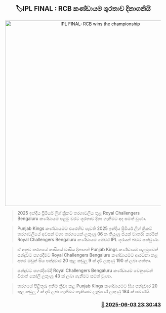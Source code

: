 <p align='center'><b><h2 align='center' title='IPL FINAL: RCB wins the championship'>🏷IPL FINAL : RCB කණ්ඩායම ශුරතාව දිනාගනියි</h2></b></p>
<p align='center'><img src='https://helakuru.sgp1.cdn.digitaloceanspaces.com/esana/images/lib/ipl-final.jpg' width='600' alt='IPL FINAL: RCB wins the championship'></p>

> 2025 ඉන්දීය ප්‍රිමියර් ලීග් ක්‍රිකට් තරගාවලිය තුළ Royal Challengers Bengaluru කණ්ඩායම පළමු වරට ශූරතාව දිනා ගැනීමට අද සමත් වුණා.

> Punjab Kings කණ්ඩායමට එරෙහිව පැවති 2025 ඉන්දීය ප්‍රිමියර් ලීග් ක්‍රිකට් තරගාවලියේ අවසන් මහා තරගයෙන් ලකුණු 06 ක තියුණු ජයක් වාර්තා කරමින් Royal Challengers Bengaluru කණ්ඩායම මෙවර IPL ශූරයන් බවට පත්වුණා.

> ඒ අනුව තරගයේ කාසියේ වාසිය දිනාගත් Punjab Kings කණ්ඩායම පළමුවෙන් පන්දුවට පහරදීමට Royal Challengers Bengaluru කණ්ඩායමට ආරධනා කළ අතර ඔවුන් සිය පන්දුවාර 20 තුළ කඩුලු 9 ක් දැවී ලකුණු 190 ක් ලබා ගත්තා.

> පන්දුවට පහරදීමේදී Royal Challengers Bengaluru කණ්ඩායම වෙනුවෙන් විරාත් කෝලි ලකුණු 43 ක් ලබා ගැනීමට සමත් වුණා.

> තරගයේ පිළිතුරු ඉනිම ක්‍රීඩා කළ Punjab Kings කණ්ඩායමට සිය පන්දුවාර 20 තුළ කඩුලු 7 ක් දැවී ලබා ගැනීමට හැකියාව ලැබුණේ ලකුණු 184 ක් පමණයි.



<h3 align='right'><a href='https://www.helakuru.lk/esana/p/110683/'>📅 2025-06-03 23:30:43</a></h3>
